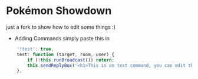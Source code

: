 Pokémon Showdown
========================================================================

just a fork to show how to edit some things :)

- Adding Commands
simply paste this in
```js
	'!test': true,
	test: function (target, room, user) {
		if (!this.runBroadcast()) return;
		this.sendReplyBox('<h1>This is an test command, you can edit this to make cooler things!</h1>\nYou can use html tags <u>too!</u>');
	},
```
